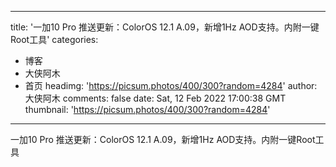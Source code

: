 
---
title: '一加10 Pro 推送更新：ColorOS 12.1 A.09，新增1Hz AOD支持。内附一键Root工具'
categories: 
 - 博客
 - 大侠阿木
 - 首页
headimg: 'https://picsum.photos/400/300?random=4284'
author: 大侠阿木
comments: false
date: Sat, 12 Feb 2022 17:00:38 GMT
thumbnail: 'https://picsum.photos/400/300?random=4284'
---

<div>   
一加10 Pro 推送更新：ColorOS 12.1 A.09，新增1Hz AOD支持。内附一键Root工具  
</div>
            